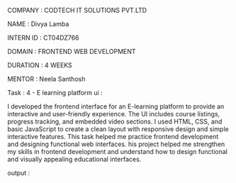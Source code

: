 COMPANY : CODTECH IT SOLUTIONS PVT.LTD

NAME : Divya Lamba

INTERN ID : CT04DZ766

DOMAIN : FRONTEND WEB DEVELOPMENT

DURATION : 4 WEEKS

MENTOR : Neela Santhosh

Task : 4 - E learning platform ui :

I developed the frontend interface for an E-learning platform to provide an interactive and user-friendly experience.
The UI includes course listings, progress tracking, and embedded video sections.
I used HTML, CSS, and basic JavaScript to create a clean layout with responsive design and simple interactive features.
This task helped me practice frontend development and designing functional web interfaces.
his project helped me strengthen my skills in frontend development and understand how to design functional and visually appealing educational interfaces.

output :
